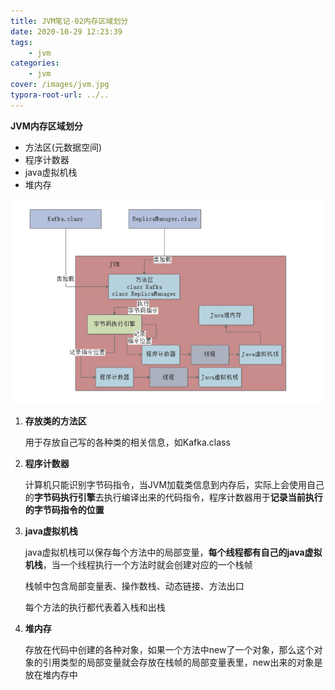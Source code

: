 ```yaml
---
title: JVM笔记-02内存区域划分
date: 2020-10-29 12:23:39
tags:
	- jvm
categories: 
	- jvm
cover: /images/jvm.jpg
typora-root-url: ../..
---
```


**JVM内存区域划分**

- 方法区(元数据空间)
- 程序计数器
- java虚拟机栈
- 堆内存

<img src="/images/image-20201030124116074.png" alt="image-20201030124116074" style="zoom: 80%;" />

1. **存放类的方法区**

   用于存放自己写的各种类的相关信息，如Kafka.class

   

2. **程序计数器**

   计算机只能识别字节码指令，当JVM加载类信息到内存后，实际上会使用自己的**字节码执行引擎**去执行编译出来的代码指令，程序计数器用于**记录当前执行的字节码指令的位置**

   

3. **java虚拟机栈**

   java虚拟机栈可以保存每个方法中的局部变量，**每个线程都有自己的java虚拟机栈**，当一个线程执行一个方法时就会创建对应的一个栈帧

   栈帧中包含局部变量表、操作数栈、动态链接、方法出口

   每个方法的执行都代表着入栈和出栈

   

4. **堆内存**

   存放在代码中创建的各种对象，如果一个方法中new了一个对象，那么这个对象的引用类型的局部变量就会存放在栈帧的局部变量表里，new出来的对象是放在堆内存中